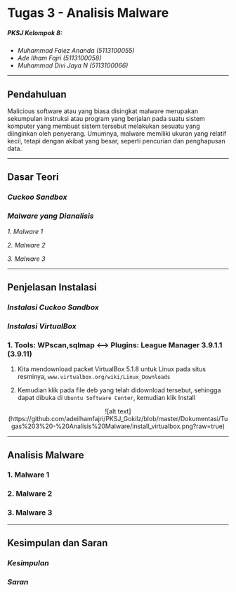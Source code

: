 # Tugas 3 - Analisis Malware
##### *PKSJ Kelompok 8:*
- *Muhammad Faiez Ananda (5113100055)*
- *Ade Ilham Fajri (5113100058)*
- *Muhammad Divi Jaya N (5113100066)*

---

## Pendahuluan
Malicious software atau yang biasa disingkat malware merupakan sekumpulan instruksi atau program yang berjalan pada suatu sistem komputer yang membuat sistem tersebut melakukan sesuatu yang diinginkan oleh penyerang. Umumnya, malware memiliki ukuran yang relatif kecil, tetapi dengan akibat yang besar, seperti pencurian dan penghapusan data.



---

## Dasar Teori

### *Cuckoo Sandbox*

### *Malware yang Dianalisis*
*1. Malware 1*

*2. Malware 2*

*3. Malware 3*

---

## Penjelasan Instalasi

### *Instalasi Cuckoo Sandbox*

### *Instalasi VirtualBox*
### 1. Tools: WPscan,sqlmap <--> Plugins: League Manager 3.9.1.1 (3.9.11)
1. Kita mendownload packet VirtualBox 5.1.8 untuk Linux pada situs resminya, `www.virtualbox.org/wiki/Linux_Downloads`

2. Kemudian klik pada file deb yang telah didownload tersebut, sehingga dapat dibuka di `Ubuntu Software Center`, kemudian klik Install
<p align="center">
![alt text](https://github.com/adeilhamfajri/PKSJ_Gokilz/blob/master/Dokumentasi/Tugas%203%20-%20Analisis%20Malware/install_virtualbox.png?raw=true)
</p>

---

## Analisis Malware

### 1. Malware 1

### 2. Malware 2

### 3. Malware 3

---

## Kesimpulan dan Saran

### *Kesimpulan*

### *Saran*